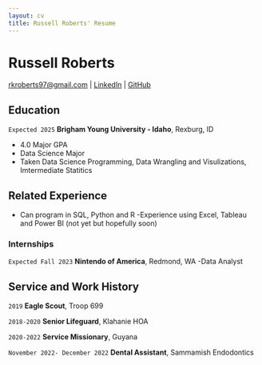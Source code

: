 ```yaml
---
layout: cv
title: Russell Roberts' Resume
---
```

# Russell Roberts




<div id="webaddress">
<a href="rkroberts97@gmail.com">rkroberts97@gmail.com</a>
| <a href="https://www.linkedin.com/groups/13537407/">LinkedIn</a>
| <a href="https://github.com/RKRoberts97">GitHub</a>
</div>


<!-- https://www.monique.tech/the-art-of-markdown -->


## Education


`Expected 2025`
__Brigham Young University - Idaho__, Rexburg, ID


- 4.0 Major GPA
- Data Science Major 
- Taken Data Science Programming, Data Wrangling and Visulizations, Imtermediate Statitics





## Related Experience
- Can program in SQL, Python and R
-Experience using Excel, Tableau and Power BI (not yet but hopefully soon)

### Internships


`Expected Fall 2023`
__Nintendo of America__, Redmond, WA
-Data Analyst 




## Service and Work History


`2019`
__Eagle Scout__, Troop 699


`2018-2020`
__Senior Lifeguard__, Klahanie HOA


`2020-2022`
__Service Missionary__, Guyana


`November 2022- December 2022`
__Dental Assistant__, Sammamish Endodontics










<!-- ### Footer


Last updated: May 2013 -->







